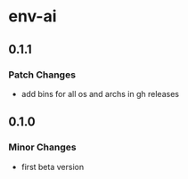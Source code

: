 # env-ai

## 0.1.1

### Patch Changes

- add bins for all os and archs in gh releases

## 0.1.0

### Minor Changes

- first beta version
